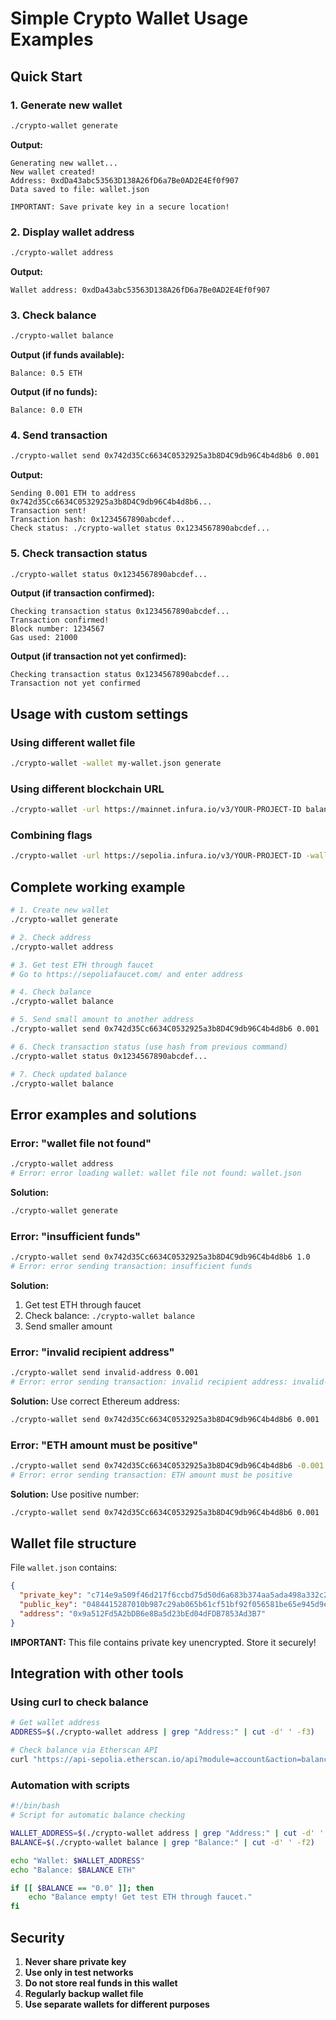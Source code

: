 # Simple Crypto Wallet Usage Examples

## Quick Start

### 1. Generate new wallet

```bash
./crypto-wallet generate
```

**Output:**
```
Generating new wallet...
New wallet created!
Address: 0xdDa43abc53563D138A26fD6a7Be0AD2E4Ef0f907
Data saved to file: wallet.json

IMPORTANT: Save private key in a secure location!
```

### 2. Display wallet address

```bash
./crypto-wallet address
```

**Output:**
```
Wallet address: 0xdDa43abc53563D138A26fD6a7Be0AD2E4Ef0f907
```

### 3. Check balance

```bash
./crypto-wallet balance
```

**Output (if funds available):**
```
Balance: 0.5 ETH
```

**Output (if no funds):**
```
Balance: 0.0 ETH
```

### 4. Send transaction

```bash
./crypto-wallet send 0x742d35Cc6634C0532925a3b8D4C9db96C4b4d8b6 0.001
```

**Output:**
```
Sending 0.001 ETH to address 0x742d35Cc6634C0532925a3b8D4C9db96C4b4d8b6...
Transaction sent!
Transaction hash: 0x1234567890abcdef...
Check status: ./crypto-wallet status 0x1234567890abcdef...
```

### 5. Check transaction status

```bash
./crypto-wallet status 0x1234567890abcdef...
```

**Output (if transaction confirmed):**
```
Checking transaction status 0x1234567890abcdef...
Transaction confirmed!
Block number: 1234567
Gas used: 21000
```

**Output (if transaction not yet confirmed):**
```
Checking transaction status 0x1234567890abcdef...
Transaction not yet confirmed
```

## Usage with custom settings

### Using different wallet file

```bash
./crypto-wallet -wallet my-wallet.json generate
```

### Using different blockchain URL

```bash
./crypto-wallet -url https://mainnet.infura.io/v3/YOUR-PROJECT-ID balance
```

### Combining flags

```bash
./crypto-wallet -url https://sepolia.infura.io/v3/YOUR-PROJECT-ID -wallet test-wallet.json generate
```

## Complete working example

```bash
# 1. Create new wallet
./crypto-wallet generate

# 2. Check address
./crypto-wallet address

# 3. Get test ETH through faucet
# Go to https://sepoliafaucet.com/ and enter address

# 4. Check balance
./crypto-wallet balance

# 5. Send small amount to another address
./crypto-wallet send 0x742d35Cc6634C0532925a3b8D4C9db96C4b4d8b6 0.001

# 6. Check transaction status (use hash from previous command)
./crypto-wallet status 0x1234567890abcdef...

# 7. Check updated balance
./crypto-wallet balance
```

## Error examples and solutions

### Error: "wallet file not found"

```bash
./crypto-wallet address
# Error: error loading wallet: wallet file not found: wallet.json
```

**Solution:**
```bash
./crypto-wallet generate
```

### Error: "insufficient funds"

```bash
./crypto-wallet send 0x742d35Cc6634C0532925a3b8D4C9db96C4b4d8b6 1.0
# Error: error sending transaction: insufficient funds
```

**Solution:**
1. Get test ETH through faucet
2. Check balance: `./crypto-wallet balance`
3. Send smaller amount

### Error: "invalid recipient address"

```bash
./crypto-wallet send invalid-address 0.001
# Error: error sending transaction: invalid recipient address: invalid-address
```

**Solution:**
Use correct Ethereum address:
```bash
./crypto-wallet send 0x742d35Cc6634C0532925a3b8D4C9db96C4b4d8b6 0.001
```

### Error: "ETH amount must be positive"

```bash
./crypto-wallet send 0x742d35Cc6634C0532925a3b8D4C9db96C4b4d8b6 -0.001
# Error: error sending transaction: ETH amount must be positive
```

**Solution:**
Use positive number:
```bash
./crypto-wallet send 0x742d35Cc6634C0532925a3b8D4C9db96C4b4d8b6 0.001
```

## Wallet file structure

File `wallet.json` contains:

```json
{
  "private_key": "c714e9a509f46d217f6ccbd75d50d6a683b374aa5ada498a332c22f0a6d76877",
  "public_key": "0484415287010b987c29ab065b61cf51bf92f056581be65e945d9e43e8daf916d847a3f6b06417a8bb4eac5798d543410fef1402d0d391fe653bb657aabeadb51a",
  "address": "0x9a512Fd5A2bDB6e8Ba5d23bEd04dFDB7853Ad3B7"
}
```

**IMPORTANT:** This file contains private key unencrypted. Store it securely!

## Integration with other tools

### Using curl to check balance

```bash
# Get wallet address
ADDRESS=$(./crypto-wallet address | grep "Address:" | cut -d' ' -f3)

# Check balance via Etherscan API
curl "https://api-sepolia.etherscan.io/api?module=account&action=balance&address=$ADDRESS&tag=latest"
```

### Automation with scripts

```bash
#!/bin/bash
# Script for automatic balance checking

WALLET_ADDRESS=$(./crypto-wallet address | grep "Address:" | cut -d' ' -f3)
BALANCE=$(./crypto-wallet balance | grep "Balance:" | cut -d' ' -f2)

echo "Wallet: $WALLET_ADDRESS"
echo "Balance: $BALANCE ETH"

if [[ $BALANCE == "0.0" ]]; then
    echo "Balance empty! Get test ETH through faucet."
fi
```

## Security

1. **Never share private key**
2. **Use only in test networks**
3. **Do not store real funds in this wallet**
4. **Regularly backup wallet file**
5. **Use separate wallets for different purposes** 